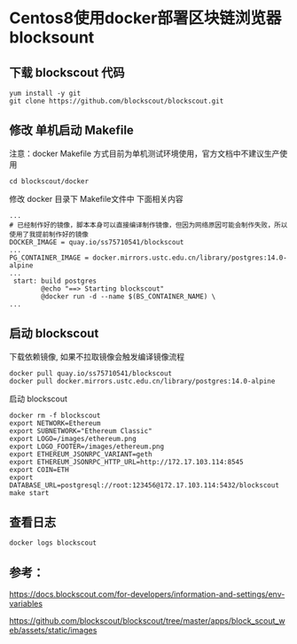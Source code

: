 # Centos8使用docker部署区块链浏览器blocksount

## 下载 blockscout 代码

```
yum install -y git
git clone https://github.com/blockscout/blockscout.git
```

## 修改 单机启动 Makefile

注意：docker Makefile 方式目前为单机测试环境使用，官方文档中不建议生产使用

```
cd blockscout/docker
```

修改 docker 目录下 Makefile文件中 下面相关内容

```
...
# 已经制作好的镜像，脚本本身可以直接编译制作镜像，但因为网络原因可能会制作失败，所以使用了我提前制作好的镜像
DOCKER_IMAGE = quay.io/ss75710541/blockscout
...
PG_CONTAINER_IMAGE = docker.mirrors.ustc.edu.cn/library/postgres:14.0-alpine
...
 start: build postgres
        @echo "==> Starting blockscout"
        @docker run -d --name $(BS_CONTAINER_NAME) \
...
```

## 启动 blockscout

下载依赖镜像, 如果不拉取镜像会触发编译镜像流程

```
docker pull quay.io/ss75710541/blockscout
docker pull docker.mirrors.ustc.edu.cn/library/postgres:14.0-alpine
```

启动 blockscout

```
docker rm -f blockscout
export NETWORK=Ethereum
export SUBNETWORK="Ethereum Classic"
export LOGO=/images/ethereum.png
export LOGO_FOOTER=/images/ethereum.png
export ETHEREUM_JSONRPC_VARIANT=geth
export ETHEREUM_JSONRPC_HTTP_URL=http://172.17.103.114:8545
export COIN=ETH
export DATABASE_URL=postgresql://root:123456@172.17.103.114:5432/blockscout
make start
```

## 查看日志

```
docker logs blockscout
```

## 参考：

https://docs.blockscout.com/for-developers/information-and-settings/env-variables

https://github.com/blockscout/blockscout/tree/master/apps/block_scout_web/assets/static/images